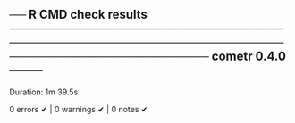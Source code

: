 ## ── R CMD check results ────────────────────────────────────────────────────────────────────────────────────────── cometr 0.4.0 ────

Duration: 1m 39.5s

0 errors ✔ | 0 warnings ✔ | 0 notes ✔
